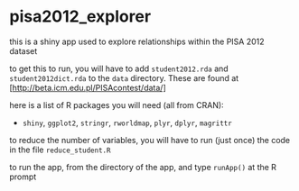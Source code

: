 # pisa2012_explorer

this is a shiny app used to explore relationships within the PISA 2012 dataset

to get this to run, you will have to add `student2012.rda` and `student2012dict.rda` to the `data` directory. These are found at [http://beta.icm.edu.pl/PISAcontest/data/]

here is a list of R packages you will need (all from CRAN):

* `shiny`, `ggplot2`, `stringr`, `rworldmap`, `plyr`, `dplyr`, `magrittr` 

to reduce the number of variables, you will have to run (just once) the code in the file `reduce_student.R`

to run the app, from the directory of the app, and type `runApp()` at the R prompt


